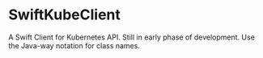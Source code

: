 # SwiftKubeClient
 
A Swift Client for Kubernetes API.
Still in early phase of development.
Use the Java-way notation for class names.
